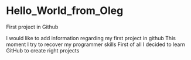 # Hello_World_from_Oleg
First project in Github

I would like to add information regarding my first project in github
This moment I try to recover my programmer skills
First of all I decided to learn GitHub to create right projects
